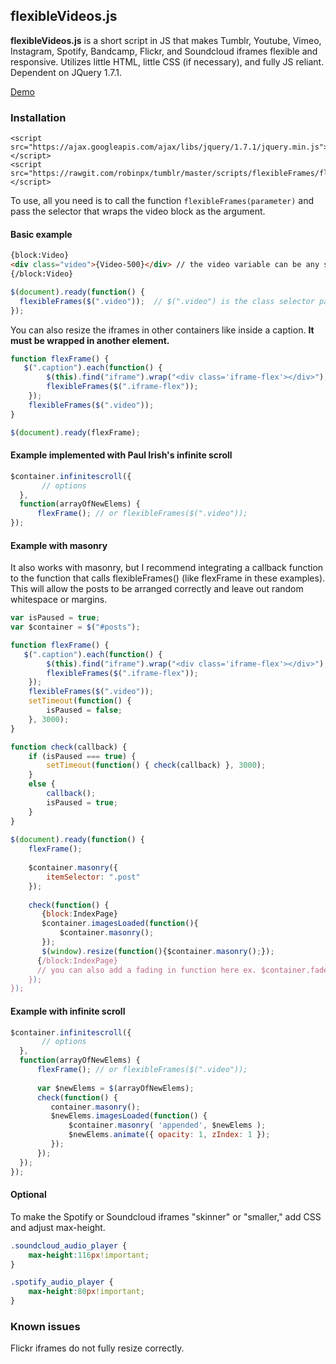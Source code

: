 ## flexibleVideos.js
**flexibleVideos.js** is a short script in JS that makes Tumblr, Youtube, Vimeo, Instagram, Spotify, Bandcamp, Flickr, and Soundcloud iframes flexible and responsive. Utilizes little HTML, little CSS (if necessary), and fully JS reliant. Dependent on JQuery 1.7.1. 

[Demo](https://nouvae.tumblr.com/codes/flexibleFrames)

### Installation

```
<script src="https://ajax.googleapis.com/ajax/libs/jquery/1.7.1/jquery.min.js"></script>
<script src="https://rawgit.com/robinpx/tumblr/master/scripts/flexibleFrames/flexibleFrames.js"></script>
```
To use, all you need is to call the function ```flexibleFrames(parameter)``` and pass the selector that wraps the video block as the argument. 

#### Basic example
```html
{block:Video}
<div class="video">{Video-500}</div> // the video variable can be any size {Video-250}, {Video-400}, etc.
{/block:Video}
```
```javascript
$(document).ready(function() {
  flexibleFrames($(".video"));  // $(".video") is the class selector passed in the argument
});
```

You can also resize the iframes in other containers like inside a caption.
**It must be wrapped in another element.**

```javascript
function flexFrame() {
   $(".caption").each(function() {
        $(this).find("iframe").wrap("<div class='iframe-flex'></div>"); // wrap iframe 
        flexibleFrames($(".iframe-flex"));
    });
    flexibleFrames($(".video"));
}

$(document).ready(flexFrame);
```

#### Example implemented with Paul Irish's infinite scroll
```javascript
$container.infinitescroll({
       // options 
  },
  function(arrayOfNewElems) {
      flexFrame(); // or flexibleFrames($(".video"));
});
```
#### Example with masonry 

It also works with masonry, but I recommend integrating a callback function to the function that calls flexibleFrames() (like flexFrame in these examples). This will allow the posts to be arranged correctly and leave out random whitespace or margins.  

```javascript
var isPaused = true;
var $container = $("#posts");

function flexFrame() {
   $(".caption").each(function() {
        $(this).find("iframe").wrap("<div class='iframe-flex'></div>"); // wrap iframe 
        flexibleFrames($(".iframe-flex"));
    });
    flexibleFrames($(".video"));
    setTimeout(function() {
        isPaused = false;
    }, 3000);
}

function check(callback) {
    if (isPaused === true) {
        setTimeout(function() { check(callback) }, 3000);
    }
    else {
        callback();
        isPaused = true;
    }
}
 
$(document).ready(function() {
    flexFrame();
    
    $container.masonry({ 
        itemSelector: ".post"
    });
    
    check(function() {
       {block:IndexPage}
       $container.imagesLoaded(function(){
           $container.masonry();
       });
       $(window).resize(function(){$container.masonry();});
      {/block:IndexPage}
      // you can also add a fading in function here ex. $container.fadeTo(600, 1);
    });
});
```

#### Example with infinite scroll
```javascript
$container.infinitescroll({
       // options 
  },
  function(arrayOfNewElems) {
      flexFrame(); // or flexibleFrames($(".video"));
      
      var $newElems = $(arrayOfNewElems);
      check(function() {
         container.masonry();
         $newElems.imagesLoaded(function() {
             $container.masonry( 'appended', $newElems );
             $newElems.animate({ opacity: 1, zIndex: 1 });
         });
      });
  });
});
```

#### Optional

To make the Spotify or Soundcloud iframes "skinner" or "smaller," add CSS and adjust max-height.
```CSS
.soundcloud_audio_player {
    max-height:116px!important;
}

.spotify_audio_player {
    max-height:80px!important;
}
```

### Known issues
Flickr iframes do not fully resize correctly. 
